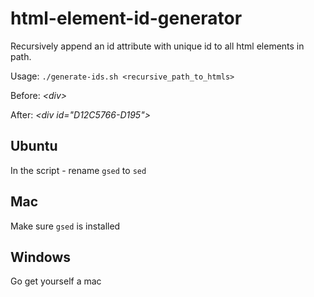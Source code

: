 # html-element-id-generator
Recursively append an id attribute with unique id to all html elements in path.

Usage: ```./generate-ids.sh <recursive_path_to_htmls>```


Before: *\<div\>*
  
After: *\<div id="D12C5766-D195"\>*

Ubuntu
--------
In the script - rename `gsed` to `sed`

Mac
--------
Make sure `gsed` is installed

Windows
--------
Go get yourself a mac
